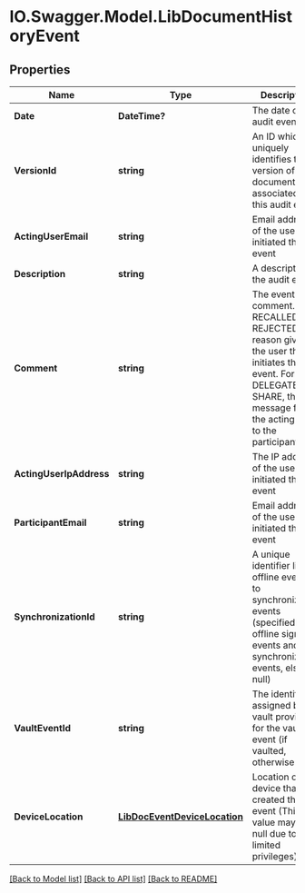 # IO.Swagger.Model.LibDocumentHistoryEvent
## Properties

Name | Type | Description | Notes
------------ | ------------- | ------------- | -------------
**Date** | **DateTime?** | The date of the audit event | [optional] 
**VersionId** | **string** | An ID which uniquely identifies the version of the document associated with this audit event | [optional] 
**ActingUserEmail** | **string** | Email address of the user that initiated the event | [optional] 
**Description** | **string** | A description of the audit event | [optional] 
**Comment** | **string** | The event comment. For RECALLED or REJECTED, the reason given by the user that initiates the event. For DELEGATE or SHARE, the message from the acting user to the participant | [optional] 
**ActingUserIpAddress** | **string** | The IP address of the user that initiated the event | [optional] 
**ParticipantEmail** | **string** | Email address of the user that initiated the event | [optional] 
**SynchronizationId** | **string** | A unique identifier linking offline events to synchronization events (specified for offline signing events and synchronization events, else null) | [optional] 
**VaultEventId** | **string** | The identifier assigned by the vault provider for the vault event (if vaulted, otherwise null) | [optional] 
**DeviceLocation** | [**LibDocEventDeviceLocation**](LibDocEventDeviceLocation.md) | Location of the device that created the event (This value may be null due to limited privileges) | [optional] 

[[Back to Model list]](../README.md#documentation-for-models) [[Back to API list]](../README.md#documentation-for-api-endpoints) [[Back to README]](../README.md)

